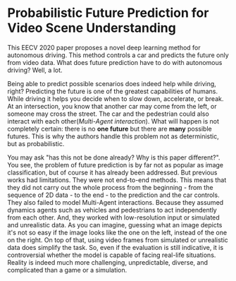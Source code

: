 # Probabilistic Future Prediction for Video Scene Understanding
This EECV 2020 paper proposes a novel deep learning method for autonomous driving. This method controls a car and predicts the future only from video data. What does future prediction have to do with autonomous driving? Well, a lot.
 
Being able to predict possible scenarios does indeed help while driving, right? Predicting the future is one of the greatest capabilities of humans. While driving it helps you decide when to slow down, accelerate, or break. At an intersection, you know that another car may come from the left, or someone may cross the street. The car and the pedestrian could also interact with each other(*Multi-Agent interaction*). What will happen is not completely certain: there is no **one future** but there are **many** possible futures. This is why the authors handle this problem not as deterministic, but as probabilistic.

You may ask "has this not be done already? Why is this paper different?". You see, the problem of future prediction is by far not as popular as image classification, but of course it has already been addressed.  But previous works had limitations. They were not end-to-end methods. This means that they did not carry out the whole process from the beginning - from the sequence of 2D data -  to the end - to the prediction and the car controls. They also failed to model Multi-Agent interactions. Because they assumed dynamics agents such as vehicles and pedestrians to act independently from each other. And, they worked with low-resolution input or simulated and unrealistic data. As you can imagine, guessing what an image depicts it's not so easy if the image looks like the one on the left, instead of the one on the right. On top of that, using video frames from simulated or unrealistic data does simplify the task. So, even if the evaluation is still indicative, it is controversial whether the model is capable of facing real-life situations. Reality is indeed much more challenging, unpredictable, diverse, and complicated than a game or a simulation.
